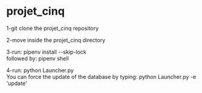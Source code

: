 # projet_cinq
1-git clone the projet_cinq repository

2-move inside the projet_cinq directory

3-run: pipenv install --skip-lock  
  followed by: pipenv shell


4-run: python Launcher.py  
You can force the update of the database by typing: python Launcher.py -e 'update'
